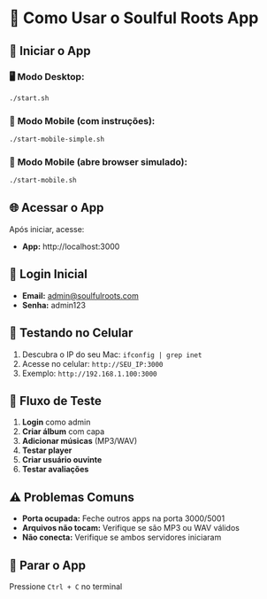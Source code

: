 # 🎵 Como Usar o Soulful Roots App

## 🚀 Iniciar o App

### 🖥️ **Modo Desktop:**
```bash
./start.sh
```

### 📱 **Modo Mobile (com instruções):**
```bash
./start-mobile-simple.sh
```

### 📱 **Modo Mobile (abre browser simulado):**
```bash
./start-mobile.sh
```

## 🌐 Acessar o App

Após iniciar, acesse:
- **App:** http://localhost:3000

## 👤 Login Inicial

- **Email:** admin@soulfulroots.com
- **Senha:** admin123

## 📱 Testando no Celular

1. Descubra o IP do seu Mac: `ifconfig | grep inet`
2. Acesse no celular: `http://SEU_IP:3000`
3. Exemplo: `http://192.168.1.100:3000`

## 🎵 Fluxo de Teste

1. **Login** como admin
2. **Criar álbum** com capa
3. **Adicionar músicas** (MP3/WAV)
4. **Testar player** 
5. **Criar usuário ouvinte**
6. **Testar avaliações**

## ⚠️ Problemas Comuns

- **Porta ocupada:** Feche outros apps na porta 3000/5001
- **Arquivos não tocam:** Verifique se são MP3 ou WAV válidos
- **Não conecta:** Verifique se ambos servidores iniciaram

## 🛑 Parar o App

Pressione `Ctrl + C` no terminal